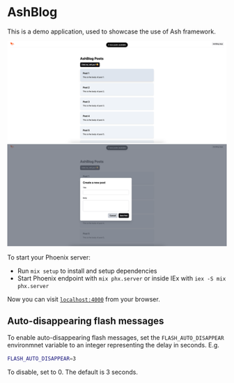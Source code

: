# AshBlog

This is a demo application, used to showcase the use of Ash framework.

![Homepage](./media/sample_ui_1.png)
![Homepage](./media/sample_ui_2.png)

To start your Phoenix server:

- Run `mix setup` to install and setup dependencies
- Start Phoenix endpoint with `mix phx.server` or inside IEx with `iex -S mix phx.server`

Now you can visit [`localhost:4000`](http://localhost:4000) from your browser.

## Auto-disappearing flash messages

To enable auto-disappearing flash messages, set the `FLASH_AUTO_DISAPPEAR` environmnet variable to an integer representing the delay in seconds. E.g.

```sh
FLASH_AUTO_DISAPPEAR=3
```

To disable, set to 0. The default is 3 seconds.
